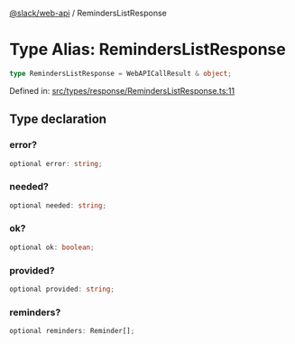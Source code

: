 [@slack/web-api](../index.md) / RemindersListResponse

# Type Alias: RemindersListResponse

```ts
type RemindersListResponse = WebAPICallResult & object;
```

Defined in: [src/types/response/RemindersListResponse.ts:11](https://github.com/slackapi/node-slack-sdk/blob/main/packages/web-api/src/types/response/RemindersListResponse.ts#L11)

## Type declaration

### error?

```ts
optional error: string;
```

### needed?

```ts
optional needed: string;
```

### ok?

```ts
optional ok: boolean;
```

### provided?

```ts
optional provided: string;
```

### reminders?

```ts
optional reminders: Reminder[];
```
